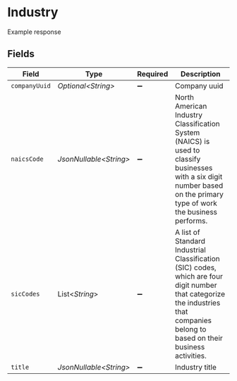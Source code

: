 # Industry

Example response


## Fields

| Field                                                                                                                                                                             | Type                                                                                                                                                                              | Required                                                                                                                                                                          | Description                                                                                                                                                                       |
| --------------------------------------------------------------------------------------------------------------------------------------------------------------------------------- | --------------------------------------------------------------------------------------------------------------------------------------------------------------------------------- | --------------------------------------------------------------------------------------------------------------------------------------------------------------------------------- | --------------------------------------------------------------------------------------------------------------------------------------------------------------------------------- |
| `companyUuid`                                                                                                                                                                     | *Optional\<String>*                                                                                                                                                               | :heavy_minus_sign:                                                                                                                                                                | Company uuid                                                                                                                                                                      |
| `naicsCode`                                                                                                                                                                       | *JsonNullable\<String>*                                                                                                                                                           | :heavy_minus_sign:                                                                                                                                                                | North American Industry Classification System (NAICS) is used to classify businesses with a six digit number based on the primary type of work the business performs.             |
| `sicCodes`                                                                                                                                                                        | List\<*String*>                                                                                                                                                                   | :heavy_minus_sign:                                                                                                                                                                | A list of Standard Industrial Classification (SIC) codes, which are four digit number that categorize the industries that companies belong to based on their business activities. |
| `title`                                                                                                                                                                           | *JsonNullable\<String>*                                                                                                                                                           | :heavy_minus_sign:                                                                                                                                                                | Industry title                                                                                                                                                                    |